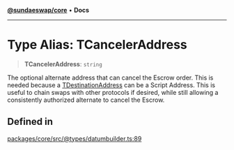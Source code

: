 [**@sundaeswap/core**](../../README.md) • **Docs**

***

# Type Alias: TCancelerAddress

> **TCancelerAddress**: `string`

The optional alternate address that can cancel the Escrow order. This is
needed because a [TDestinationAddress](TDestinationAddress.md) can be a Script Address. This
is useful to chain swaps with other protocols if desired, while still allowing
a consistently authorized alternate to cancel the Escrow.

## Defined in

[packages/core/src/@types/datumbuilder.ts:89](https://github.com/SundaeSwap-finance/sundae-sdk/blob/main/packages/core/src/@types/datumbuilder.ts#L89)
